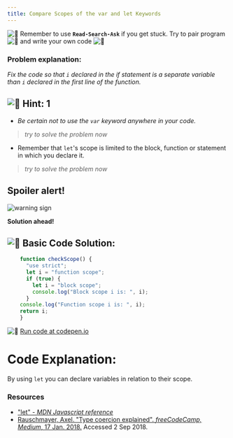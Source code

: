 ```yaml
---
title: Compare Scopes of the var and let Keywords
---
```


![:triangular_flag_on_post:](https://forum.freecodecamp.com/images/emoji/emoji_one/triangular_flag_on_post.png?v=3 ":triangular_flag_on_post:") Remember to use <a>**`Read-Search-Ask`**</a> if you get stuck. Try to pair program ![:busts_in_silhouette:](https://forum.freecodecamp.com/images/emoji/emoji_one/busts_in_silhouette.png?v=3 ":busts_in_silhouette:") and write your own code ![:pencil:](https://forum.freecodecamp.com/images/emoji/emoji_one/pencil.png?v=3 ":pencil:")

### Problem explanation:

_Fix the code so that `i` declared in the if statement is a separate variable than `i` declared in the first line of the function._

## ![:speech_balloon:](https://forum.freecodecamp.com/images/emoji/emoji_one/speech_balloon.png?v=3 ":speech_balloon:") Hint: 1

*  _Be certain not to use the `var` keyword anywhere in your code._

> _try to solve the problem now_

*   Remember that `let`'s scope is limited to the block, function or statement in which you declare it.
> _try to solve the problem now_

## Spoiler alert!

![warning sign](//discourse-user-assets.s3.amazonaws.com/original/2X/2/2d6c412a50797771301e7ceabd554cef4edcd74d.gif)

**Solution ahead!**

## ![:beginner:](https://forum.freecodecamp.com/images/emoji/emoji_one/beginner.png?v=3 ":beginner:") Basic Code Solution:
```javascript
    function checkScope() {
      "use strict";
      let i = "function scope";
      if (true) {
        let i = "block scope";
        console.log("Block scope i is: ", i);
      }
    console.log("Function scope i is: ", i);
    return i;
    }
```
![:rocket:](https://forum.freecodecamp.com/images/emoji/emoji_one/rocket.png?v=3 ":rocket:") [Run code at codepen.io](https://codepen.io/dylantyates/pen/wxwxRd)


# Code Explanation:

By using `let` you can declare variables in relation to their scope.

### Resources
- ["let" - *MDN Javascript reference*](https://developer.mozilla.org/en-US/docs/Glossary/Boolean)
 - [Rauschmayer, Axel. "Type coercion explained". *freeCodeCamp, Medium*, 17 Jan. 2018.](https://medium.freecodecamp.org/js-type-coercion-explained-27ba3d9a2839) Accessed 2 Sep 2018. 

<!--stackedit_data:
eyJoaXN0b3J5IjpbMTE4MzAyMjU2NCwtMTg1NDg1OTI1Myw1MT
Q2MzE0MDksLTE3NDg2Nzk5MjMsMTAxOTM4MjkyNSwtOTg5ODE5
NjQ3LC0xNTMxMTA4MzI5LC0xMTE4OTc5ODUyLDE0NjY3MDE1Nz
QsMTIyMTU4OTY2LDEyNzIwNDEwMjQsMTMwNjkxODM0NSw2MDY3
Mzc3NTMsODU4MTM4MDAsMTAxMTg4MTE5NSwxMDY1ODczMDk3LD
Q2MzMyMDI2OCwxOTEyNTM1NDQzLC01OTM4NzIwNTIsLTYzOTUz
NTkyMF19
-->